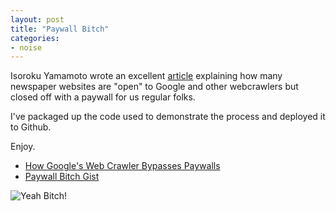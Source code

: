 ```yaml
---
layout: post
title: "Paywall Bitch"
categories:
- noise
---
```


Isoroku Yamamoto wrote an excellent [article](http://elaineou.com/2016/02/19/how-to-use-chrome-extensions-to-bypass-paywalls/) explaining how many newspaper websites are "open" to Google and other webcrawlers but closed off with a paywall for us regular folks.

I've packaged up the code used to demonstrate the process and deployed it to Github.

Enjoy.

* [How Google's Web Crawler Bypasses Paywalls](http://elaineou.com/2016/02/19/how-to-use-chrome-extensions-to-bypass-paywalls/)
* [Paywall Bitch Gist](https://gist.github.com/joewils/fbd487eccb5b09ab79a6)

![Yeah Bitch!](http://joecode.com/images/yeah-bitch.gif)